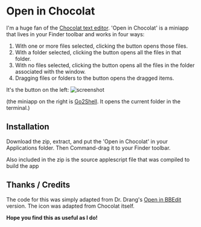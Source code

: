 # Open in Chocolat

I'm a huge fan of the [Chocolat text editor](http://chocolatapp.com). 'Open in Chocolat' is a miniapp that lives in your Finder toolbar and works in four ways:

1. With one or more files selected, clicking the button opens those files.
2. With a folder selected, clicking the button opens all the files in that folder.
3. With no files selected, clicking the button opens all the files in the folder associated with the window.
4. Dragging files or folders to the button opens the dragged items.

It's the button on the left:
![screenshot](https://dl.dropboxusercontent.com/u/366007/Cargo/choc-screenshot.png)

(the miniapp on the right is [Go2Shell](http://zipzapmac.com/Go2Shell). It opens the current folder in the terminal.)

## Installation

Download the zip, extract, and put the 'Open in Chocolat' in your Applications folder. Then Command-drag it to your Finder toolbar.

Also included in the zip is the source applescript file that was compiled to build the app

## Thanks / Credits

The code for this was simply adapted from Dr. Drang's [Open in BBEdit](http://www.leancrew.com/all-this/2012/09/bbedit-finder-toolbar-icon/) version. The icon was adapted from Chocolat itself.

**Hope you find this as useful as I do!**